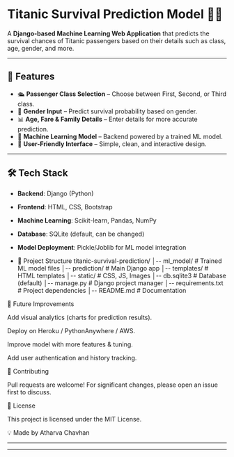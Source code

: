 # Titanic Survival Prediction Model 🚢🔮

A **Django-based Machine Learning Web Application** that predicts the survival chances of Titanic passengers based on their details such as class, age, gender, and more.

---

## 🚀 Features
- 🛳️ **Passenger Class Selection** – Choose between First, Second, or Third class.
- 🚻 **Gender Input** – Predict survival probability based on gender.
- 📊 **Age, Fare & Family Details** – Enter details for more accurate prediction.
- 🤖 **Machine Learning Model** – Backend powered by a trained ML model.
- 🎨 **User-Friendly Interface** – Simple, clean, and interactive design.

---

## 🛠️ Tech Stack
- **Backend**: Django (Python)
- **Frontend**: HTML, CSS, Bootstrap
- **Machine Learning**: Scikit-learn, Pandas, NumPy
- **Database**: SQLite (default, can be changed)
- **Model Deployment**: Pickle/Joblib for ML model integration

- 📂 Project Structure
titanic-survival-prediction/
│-- ml_model/            # Trained ML model files
│-- prediction/          # Main Django app
│-- templates/           # HTML templates
│-- static/              # CSS, JS, Images
│-- db.sqlite3           # Database (default)
│-- manage.py            # Django project manager
│-- requirements.txt     # Project dependencies
│-- README.md            # Documentation

🔮 Future Improvements

Add visual analytics (charts for prediction results).

Deploy on Heroku / PythonAnywhere / AWS.

Improve model with more features & tuning.

Add user authentication and history tracking.

🤝 Contributing

Pull requests are welcome! For significant changes, please open an issue first to discuss.

📜 License

This project is licensed under the MIT License.

💡 Made by Atharva Chavhan

---


---


